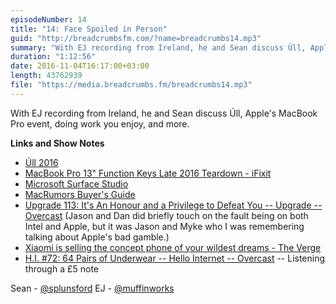 ```yaml
---
episodeNumber: 14
title: "14: Face Spoiled in Person"
guid: "http://breadcrumbsfm.com/?name=breadcrumbs14.mp3"
summary: "With EJ recording from Ireland, he and Sean discuss Úll, Apple's MacBook Pro event, doing work you enjoy, and more."
duration: "1:12:56"
date: 2016-11-04T16:17:00+03:00
length: 43762939
file: "https://media.breadcrumbs.fm/breadcrumbs14.mp3"
---
```

With EJ recording from Ireland, he and Sean discuss Úll, Apple's MacBook Pro event, doing work you enjoy, and more.

**Links and Show Notes** 
- [Úll 2016](http://2016.ull.ie/)
- [ MacBook Pro 13" Function Keys Late 2016 Teardown - iFixit](https://www.ifixit.com/Teardown/MacBook+Pro+13-Inch+Function+Keys+Late+2016+Teardown/72415)
- [ Microsoft Surface Studio](https://www.microsoft.com/en-us/surface/devices/surface-studio/overview)
- [MacRumors Buyer's Guide](https://buyersguide.macrumors.com/#Mac)
- [Upgrade 113: It's An Honour and a Privilege to Defeat You -- Upgrade -- Overcast](https://overcast.fm/+DeGiTQjRE/21:03) (Jason and Dan did briefly touch on the fault being on both Intel and Apple, but it was Jason and Myke who I was remembering talking about Apple's bad gamble.)
- [ Xiaomi is selling the concept phone of your wildest dreams - The Verge](http://www.theverge.com/2016/10/25/13401440/xiaomi-mi-mix-concept-phone-specs-release-date-price)
- [H.I. #72: 64 Pairs of Underwear -- Hello Internet -- Overcast](https://overcast.fm/+BgMW_vcik/24:24) -- Listening through a £5 note

Sean - [@splunsford](https://twitter.com/splunsford) EJ - [@muffinworks](https://twitter.com/muffinworks)